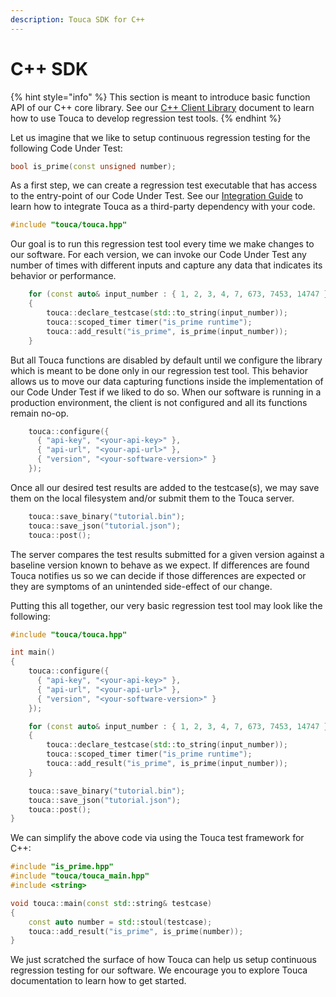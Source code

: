 ```yaml
---
description: Touca SDK for C++
---
```


# C++ SDK

{% hint style="info" %}
This section is meant to introduce basic function API of our C++ core library. See our [C++ Client Library](cpp-library.md) document to learn how to use Touca to develop regression test tools.
{% endhint %}

Let us imagine that we like to setup continuous regression testing for the following Code Under Test:

```cpp
bool is_prime(const unsigned number);
```

As a first step, we can create a regression test executable that has access to the entry-point of our Code Under Test. See our [Integration Guide](docs/Integration.md) to learn how to integrate Touca as a third-party dependency with your code.

```cpp
#include "touca/touca.hpp"
```

Our goal is to run this regression test tool every time we make changes to our software. For each version, we can invoke our Code Under Test any number of times with different inputs and capture any data that indicates its behavior or performance.

```cpp
    for (const auto& input_number : { 1, 2, 3, 4, 7, 673, 7453, 14747 }))
    {
        touca::declare_testcase(std::to_string(input_number));
        touca::scoped_timer timer("is_prime runtime");
        touca::add_result("is_prime", is_prime(input_number));
    }
```

But all Touca functions are disabled by default until we configure the library which is meant to be done only in our regression test tool. This behavior allows us to move our data capturing functions inside the implementation of our Code Under Test if we liked to do so. When our software is running in a production environment, the client is not configured and all its functions remain no-op.

```cpp
    touca::configure({
      { "api-key", "<your-api-key>" },
      { "api-url", "<your-api-url>" },
      { "version", "<your-software-version>" }
    });
```

Once all our desired test results are added to the testcase\(s\), we may save them on the local filesystem and/or submit them to the Touca server.

```cpp
    touca::save_binary("tutorial.bin");
    touca::save_json("tutorial.json");
    touca::post();
```

The server compares the test results submitted for a given version against a baseline version known to behave as we expect. If differences are found Touca notifies us so we can decide if those differences are expected or they are symptoms of an unintended side-effect of our change.

Putting this all together, our very basic regression test tool may look like the following:

```cpp
#include "touca/touca.hpp"

int main()
{
    touca::configure({
      { "api-key", "<your-api-key>" },
      { "api-url", "<your-api-url>" },
      { "version", "<your-software-version>" }
    });

    for (const auto& input_number : { 1, 2, 3, 4, 7, 673, 7453, 14747 }))
    {
        touca::declare_testcase(std::to_string(input_number));
        touca::scoped_timer timer("is_prime runtime");
        touca::add_result("is_prime", is_prime(input_number));
    }

    touca::save_binary("tutorial.bin");
    touca::save_json("tutorial.json");
    touca::post();
}
```

We can simplify the above code via using the Touca test framework for C++:

```cpp
#include "is_prime.hpp"
#include "touca/touca_main.hpp"
#include <string>

void touca::main(const std::string& testcase)
{
    const auto number = std::stoul(testcase);
    touca::add_result("is_prime", is_prime(number));
}
```

We just scratched the surface of how Touca can help us setup continuous regression testing for our software. We encourage you to explore Touca documentation to learn how to get started.
